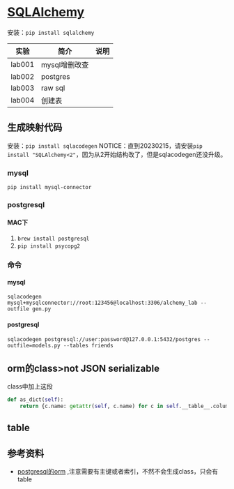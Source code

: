 # [SQLAlchemy](https://www.sqlalchemy.org/)
安装：`pip install sqlalchemy`

|实验|简介|说明|
|---|---|---|
|lab001|mysql增删改查| |
|lab002|postgres| |
|lab003|raw sql| |
|lab004|创建表| |


## 生成映射代码
安装：`pip install sqlacodegen`
NOTICE：直到20230215，请安装`pip install "SQLAlchemy<2"`，因为从2开始结构改了，但是sqlacodegen还没升级。
### mysql
`pip install mysql-connector`
### postgresql
#### MAC下
 1. `brew install postgresql`
 2. `pip install psycopg2`

### 命令
#### mysql
`sqlacodegen mysql+mysqlconnector://root:123456@localhost:3306/alchemy_lab --outfile gen.py`
#### postgresql
`sqlacodegen postgresql://user:password@127.0.0.1:5432/postgres --outfile=models.py --tables friends`

## orm的class>not JSON serializable
class中加上这段
```python
def as_dict(self):
    return {c.name: getattr(self, c.name) for c in self.__table__.columns}
```

## table

## 参考资料
 - [postgresql的orm](https://www.jb51.net/article/214878.htm)   ,注意需要有主键或者索引，不然不会生成class，只会有table